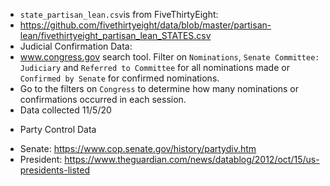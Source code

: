 - `state_partisan_lean.csv`is from FiveThirtyEight:
 - https://github.com/fivethirtyeight/data/blob/master/partisan-lean/fivethirtyeight_partisan_lean_STATES.csv
- Judicial Confirmation Data: 
 - www.congress.gov search tool. Filter on `Nominations`, `Senate Committee: Judiciary` and `Referred to Committee` for all nominations made or `Confirmed by Senate` for confirmed nominations. 
 - Go to the filters on `Congress` to determine how many nominations or confirmations occurred in each session. 
 - Data collected 11/5/20
* Party Control Data
 - Senate: https://www.cop.senate.gov/history/partydiv.htm
 - President: https://www.theguardian.com/news/datablog/2012/oct/15/us-presidents-listed